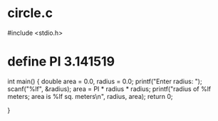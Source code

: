 # circle.c
#include <stdio.h>

# define PI 3.141519

int main()
{
    double area = 0.0, radius = 0.0; 
    printf("Enter radius: ");
    scanf("%lf", &radius);
    area = PI * radius * radius;
    printf("radius of %lf meters; area is %lf sq. meters\n", radius, area);
    return 0;
    
}
